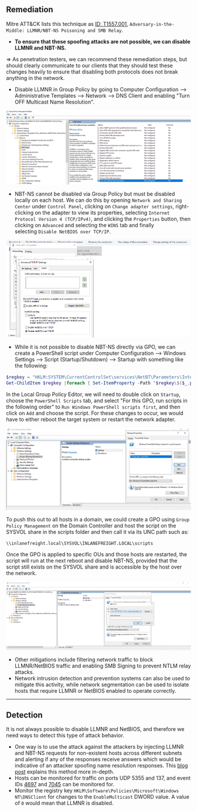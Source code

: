 ## Remediation
Mitre ATT&CK lists this technique as [ID: T1557.001](https://attack.mitre.org/techniques/T1557/001), `Adversary-in-the-Middle: LLMNR/NBT-NS Poisoning and SMB Relay`.

- **To ensure that these spoofing attacks are not possible, we can disable LLMNR and NBT-NS.**

=> As penetration testers, we can recommend these remediation steps, but should clearly communicate to our clients that they should test these changes heavily to ensure that disabling both protocols does not break anything in the network.

- Disable LLMNR in Group Policy by going to Computer Configuration --> Administrative Templates --> Network --> DNS Client and enabling "Turn OFF Multicast Name Resolution".

![](../../Image/Pasted%20image%2020250607213922.png)

- NBT-NS cannot be disabled via Group Policy but must be disabled locally on each host. We can do this by opening `Network and Sharing Center` under `Control Panel`, clicking on `Change adapter settings`, right-clicking on the adapter to view its properties, selecting `Internet Protocol Version 4 (TCP/IPv4)`, and clicking the `Properties` button, then clicking on `Advanced` and selecting the `WINS` tab and finally selecting `Disable NetBIOS over TCP/IP`.

![](../../Image/Pasted%20image%2020250607214607.png)

- While it is not possible to disable NBT-NS directly via GPO, we can create a PowerShell script under Computer Configuration --> Windows Settings --> Script (Startup/Shutdown) --> Startup with something like the following:

```powershell
$regkey = "HKLM:SYSTEM\CurrentControlSet\services\NetBT\Parameters\Interfaces"
Get-ChildItem $regkey |foreach { Set-ItemProperty -Path "$regkey\$($_.pschildname)" -Name NetbiosOptions -Value 2 -Verbose}
```

In the Local Group Policy Editor, we will need to double click on `Startup`, choose the `PowerShell Scripts` tab, and select "For this GPO, run scripts in the following order" to `Run Windows PowerShell scripts first`, and then click on `Add` and choose the script. For these changes to occur, we would have to either reboot the target system or restart the network adapter.

![](../../Image/Pasted%20image%2020250607215743.png)

To push this out to all hosts in a domain, we could create a GPO using `Group Policy Management` on the Domain Controller and host the script on the SYSVOL share in the scripts folder and then call it via its UNC path such as:

```
\\inlanefreight.local\SYSVOL\INLANEFREIGHT.LOCAL\scripts
```

Once the GPO is applied to specific OUs and those hosts are restarted, the script will run at the next reboot and disable NBT-NS, provided that the script still exists on the SYSVOL share and is accessible by the host over the network.

![](../../Image/Pasted%20image%2020250607215818.png)

- Other mitigations include filtering network traffic to block LLMNR/NetBIOS traffic and enabling SMB Signing to prevent NTLM relay attacks. 
- Network intrusion detection and prevention systems can also be used to mitigate this activity, while network segmentation can be used to isolate hosts that require LLMNR or NetBIOS enabled to operate correctly.

---
## Detection

It is not always possible to disable LLMNR and NetBIOS, and therefore we need ways to detect this type of attack behavior.
- One way is to use the attack against the attackers by injecting LLMNR and NBT-NS requests for non-existent hosts across different subnets and alerting if any of the responses receive answers which would be indicative of an attacker spoofing name resolution responses. This [blog post](https://www.praetorian.com/blog/a-simple-and-effective-way-to-detect-broadcast-name-resolution-poisoning-bnrp/) explains this method more in-depth.
- Hosts can be monitored for traffic on ports UDP 5355 and 137, and event IDs [4697](https://docs.microsoft.com/en-us/windows/security/threat-protection/auditing/event-4697) and [7045](https://www.manageengine.com/products/active-directory-audit/kb/system-events/event-id-7045.html) can be monitored for.
- Monitor the registry key `HKLM\Software\Policies\Microsoft\Windows NT\DNSClient` for changes to the `EnableMulticast` DWORD value. A value of `0` would mean that LLMNR is disabled.